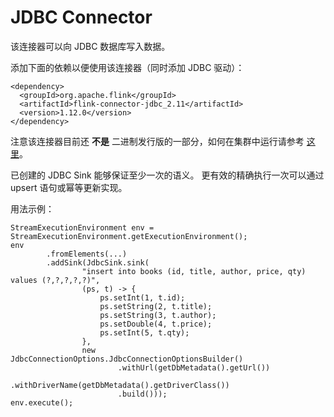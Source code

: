 # JDBC Connector

该连接器可以向 JDBC 数据库写入数据。

添加下面的依赖以便使用该连接器（同时添加 JDBC 驱动）：

```
<dependency>
  <groupId>org.apache.flink</groupId>
  <artifactId>flink-connector-jdbc_2.11</artifactId>
  <version>1.12.0</version>
</dependency>
```

注意该连接器目前还 **不是** 二进制发行版的一部分，如何在集群中运行请参考 [这里](https://ci.apache.org/projects/flink/flink-docs-release-1.12/zh/dev/project-configuration.html)。

已创建的 JDBC Sink 能够保证至少一次的语义。 更有效的精确执行一次可以通过 upsert 语句或幂等更新实现。

用法示例：

```
StreamExecutionEnvironment env = StreamExecutionEnvironment.getExecutionEnvironment();
env
        .fromElements(...)
        .addSink(JdbcSink.sink(
                "insert into books (id, title, author, price, qty) values (?,?,?,?,?)",
                (ps, t) -> {
                    ps.setInt(1, t.id);
                    ps.setString(2, t.title);
                    ps.setString(3, t.author);
                    ps.setDouble(4, t.price);
                    ps.setInt(5, t.qty);
                },
                new JdbcConnectionOptions.JdbcConnectionOptionsBuilder()
                        .withUrl(getDbMetadata().getUrl())
                        .withDriverName(getDbMetadata().getDriverClass())
                        .build()));
env.execute();
```